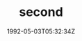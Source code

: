 ---
title: second
slug: testg3
coverImage: /images/gallery/AreYouReadyForMeGod-SKETCH.jpg
date: 1992-05-03T05:32:34Z
excerpt: Gallery Post
width: 809
height: 879
tags:
  - gallery
---